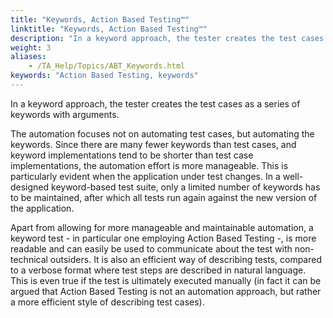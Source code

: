 ```yaml
--- 
title: "Keywords, Action Based Testing™"
linktitle: "Keywords, Action Based Testing™"
description: "In a keyword approach, the tester creates the test cases as a series of keywords with arguments."
weight: 3
aliases: 
    - /TA_Help/Topics/ABT_Keywords.html
keywords: "Action Based Testing, keywords"
---
```


In a keyword approach, the tester creates the test cases as a series of keywords with arguments.

The automation focuses not on automating test cases, but automating the keywords. Since there are many fewer keywords than test cases, and keyword implementations tend to be shorter than test case implementations, the automation effort is more manageable. This is particularly evident when the application under test changes. In a well-designed keyword-based test suite, only a limited number of keywords has to be maintained, after which all tests run again against the new version of the application.

Apart from allowing for more manageable and maintainable automation, a keyword test - in particular one employing Action Based Testing -, is more readable and can easily be used to communicate about the test with non-technical outsiders. It is also an efficient way of describing tests, compared to a verbose format where test steps are described in natural language. This is even true if the test is ultimately executed manually \(in fact it can be argued that Action Based Testing is not an automation approach, but rather a more efficient style of describing test cases\).



